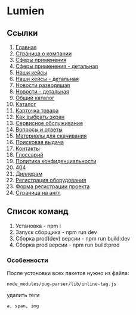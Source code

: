 # Lumien

## Ссылки

1. [Главная](https://oaktre.github.io/lumien/)
2. [Страница о компании](https://oaktre.github.io/lumien/page-about.html)
3. [Сферы применения](https://oaktre.github.io/lumien/spheres.html)
4. [Сферы применения - детальная](https://oaktre.github.io/lumien/spheres-detail.html)
5. [Наши кейсы](https://oaktre.github.io/lumien/cases-page.html)
6. [Наши кейсы - детальная](https://oaktre.github.io/lumien/case-detail.html)
7. [Новости разводящая](https://oaktre.github.io/lumien/news.html)
8. [Новости - детальная](https://oaktre.github.io/lumien/news-detail.html)
9. [Общий каталог](https://oaktre.github.io/lumien/common-catalog.html)
10. [Каталог](https://oaktre.github.io/lumien/catalog.html)
11. [Карточка товара](https://oaktre.github.io/lumien/product-card.html)
13. [Как выбрать экран](https://oaktre.github.io/lumien/how-choose-screen.html)
13. [Сервисное обслуживание](https://oaktre.github.io/lumien/service.html)
14. [Вопросы и ответы](https://oaktre.github.io/lumien/faq.html)
15. [Материалы для скачивания](https://oaktre.github.io/lumien/files.html)
16. [Поисковая выдача](https://oaktre.github.io/lumien/search-results.html)
17. [Контакты](https://oaktre.github.io/lumien/contacts.html)
18. [Глоссарий](https://oaktre.github.io/lumien/glossary.html)
19. [Политика конфиденциальности](https://oaktre.github.io/lumien/policy.html)
20. [404](https://oaktre.github.io/lumien/404.html)
21. [Диллерам](https://oaktre.github.io/lumien/diller.html)
22. [Регистрация оборудования](https://oaktre.github.io/lumien/registration.html)
23. [Форма регистрации проекта](https://oaktre.github.io/lumien/reg-form.html)
23. [Страница на англ](https://oaktre.github.io/lumien/eng.html)


## Список команд

1. Установка - npm i
2. Запуск сборщика - npm run dev
3. Сборка prod(dev) версии - npm run build:dev
4. Сборка prod версии - npm run build:prod

### Особенности

После устоновки всех пакетов нужно из файла:
```
node_modules/pug-parser/lib/inline-tag.js
```
удалить теги
```
a, span, img
```
